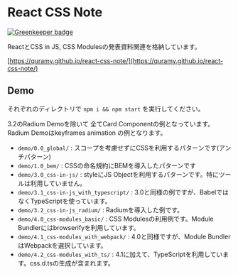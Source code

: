 # React CSS Note

[![Greenkeeper badge](https://badges.greenkeeper.io/Quramy/react-css-note.svg)](https://greenkeeper.io/)

ReactとCSS in JS, CSS Modulesの発表資料関連を格納しています。

[https://quramy.github.io/react-css-note/](https://quramy.github.io/react-css-note/)

## Demo

それぞれのディレクトリで `npm i && npm start` を実行してください。

3.2のRadium Demoを除いて 全てCard Componentの例となっています。Radium Demoはkeyframes animation の例となります。

* `demo/0.0_global/` : スコープを考慮せずにCSSを利用するパターンです(アンチパターン)
* `demo/1.0_bem/` : CSSの命名規約にBEMを導入したパターンです
* `demo/3.0_css-in-js/` : styleにJS Objectを利用するパターンです。特にツールは利用していません。
* `demo/3.1_css-in-js_with_typescript/` : 3.0と同様の例ですが、BabelではなくTypeScriptを使っています。
* `demo/3.2_css-in-js_radium/` : Radiumを導入した例です。
* `demo/4.0_css-modules_basic/` : CSS Modulesの利用例です。Module Bundlerにはbrowserifyを利用しています。
* `demo/4.1_css-modules_with_webpack/` : 4.0と同様ですが、Module BundlerはWebpackを選択しています。
* `demo/4.2_css-modules_with_ts/` : 4.1に加えて、TypeScriptを利用しています。css.d.tsの生成が含まれます。
